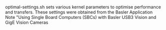 optimal-settings.sh sets various kernel parameters to optimise performance and transfers.  These settings were obtained from the Basler Application Note "Using Single Board Computers (SBCs) with Basler USB3 Vision and GigE Vision Cameras
